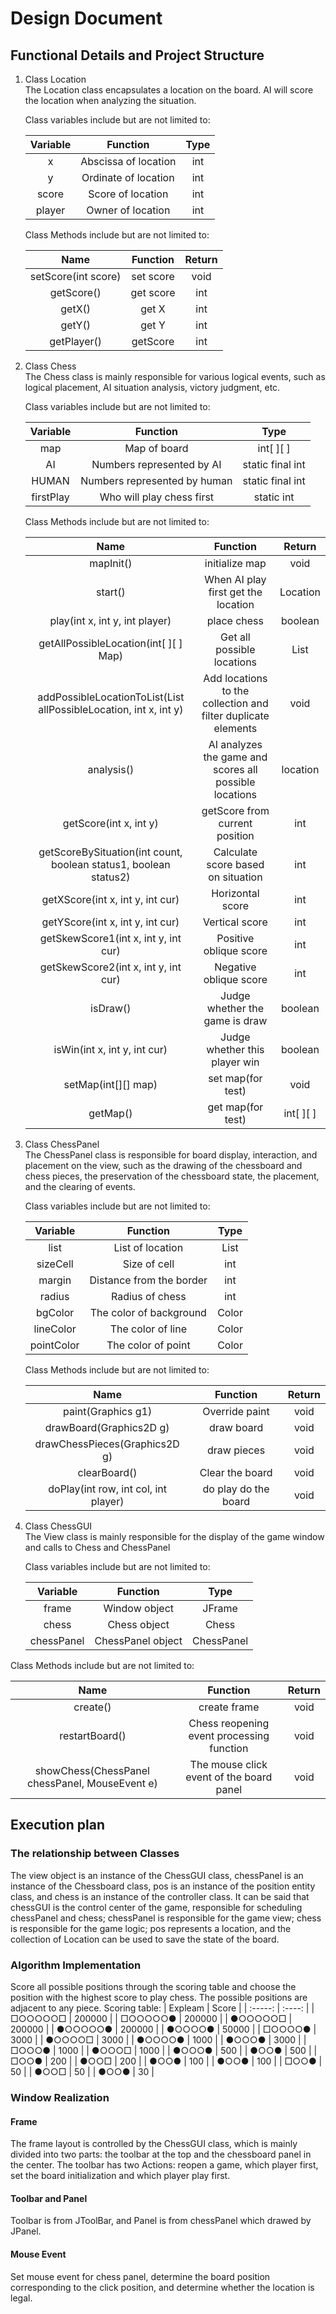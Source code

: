 # Design Document

## Functional Details and Project Structure

1. Class Location  
   The Location class encapsulates a location on the board. AI will score the location when analyzing the situation.

   Class variables include but are not limited to:

   | Variable |       Function       | Type  |
   | :------: | :------------------: | :---: |
   |    x     | Abscissa of location |  int  |
   |    y     | Ordinate of location |  int  |
   |  score   |  Score of location   |  int  |
   |  player  |  Owner of location   |  int  |

   Class Methods include but are not limited to:

   |        Name         | Function  | Return |
   | :-----------------: | :-------: | :----: |
   | setScore(int score) | set score |  void  |
   |     getScore()      | get score |  int   |
   |       getX()        |   get X   |  int   |
   |       getY()        |   get Y   |  int   |
   |     getPlayer()     | getScore  |  int   |


2. Class Chess  
   The Chess class is mainly responsible for various logical events, such as logical placement, AI situation analysis,
   victory judgment, etc.

   Class variables include but are not limited to:

   | Variable  |           Function           |       Type       |
   | :-------: | :--------------------------: | :--------------: |
   |    map    |         Map of board         |    int[ ][ ]     |
   |    AI     |  Numbers represented by AI   | static final int |
   |   HUMAN   | Numbers represented by human | static final int |
   | firstPlay |  Who will play chess first   |    static int    |

   Class Methods include but are not limited to:

   |                                    Name                                     |                           Function                            |     Return     |
   | :-------------------------------------------------------------------------: | :-----------------------------------------------------------: | :------------: |
   |                                  mapInit()                                  |                        initialize map                         |      void      |
   |                                   start()                                   |              When AI play first get the location              |    Location    |
   |                       play(int x, int y, int player)                        |                          place chess                          |    boolean     |
   |                    getAllPossibleLocation(int[ ][ ] Map)                    |                  Get all possible locations                   | List<Location> |
   | addPossibleLocationToList(List<Location> allPossibleLocation, int x, int y) | Add locations to the collection and filter duplicate elements |      void      |
   |                                 analysis()                                  |    AI analyzes the game and scores all possible locations     |    location    |
   |                           getScore(int x, int y)                            |                getScore from current position                 |      int       |
   |      getScoreBySituation(int count, boolean status1, boolean status2)       |              Calculate score based on situation               |      int       |
   |                      getXScore(int x, int y, int cur)                       |                       Horizontal score                        |      int       |
   |                      getYScore(int x, int y, int cur)                       |                        Vertical score                         |      int       |
   |                    getSkewScore1(int x, int y, int cur)                     |                    Positive oblique score                     |      int       |
   |                    getSkewScore2(int x, int y, int cur)                     |                    Negative oblique score                     |      int       |
   |                                  isDraw()                                   |                Judge whether the game is draw                 |    boolean     |
   |                        isWin(int x, int y, int cur)                         |                 Judge whether this player win                 |    boolean     |
   |                             setMap(int[][] map)                             |                       set map(for test)                       |      void      |
   |                                  getMap()                                   |                       get map(for test)                       |   int[ ][ ]    |


3. Class ChessPanel  
   The ChessPanel class is responsible for board display, interaction, and placement on the view, such as the drawing of
   the chessboard and chess pieces, the preservation of the chessboard state, the placement, and the clearing of events.

   Class variables include but are not limited to:

   |  Variable  |         Function         |      Type      |
   | :--------: | :----------------------: | :------------: |
   |    list    |     List of location     | List<Location> |
   |  sizeCell  |       Size of cell       |      int       |
   |   margin   | Distance from the border |      int       |
   |   radius   |     Radius of chess      |      int       |
   |  bgColor   | The color of background  |     Color      |
   | lineColor  |    The color of line     |     Color      |
   | pointColor |    The color of point    |     Color      |

   Class Methods include but are not limited to:  

   |                 Name                 |       Function       | Return |
   | :----------------------------------: | :------------------: | :----: |
   |          paint(Graphics g1)          |    Override paint    |  void  |
   |       drawBoard(Graphics2D g)        |      draw board      |  void  |
   |    drawChessPieces(Graphics2D g)     |     draw pieces      |  void  |
   |             clearBoard()             |   Clear the board    |  void  |
   | doPlay(int row, int col, int player) | do play do the board |  void  |
   


4. Class ChessGUI  
   The View class is mainly responsible for the display of the game window and calls to Chess and ChessPanel

   Class variables include but are not limited to:

   |  Variable  |     Function      |    Type    |
   | :--------: | :---------------: | :--------: |
   |   frame    |   Window object   |   JFrame   |
   |   chess    |   Chess object    |   Chess    |
   | chessPanel | ChessPanel object | ChessPanel |

  Class Methods include but are not limited to:  
   
   |                      Name                      |                 Function                  | Return |
   | :--------------------------------------------: | :---------------------------------------: | :----: |
   |                    create()                    |               create frame                |  void  |
   |                 restartBoard()                 | Chess reopening event processing function |  void  |
   | showChess(ChessPanel chessPanel, MouseEvent e) | The mouse click event of the board panel  |  void  |
   
## Execution plan
   ### The relationship between Classes
   
   The view object is an instance of the ChessGUI class, chessPanel is an instance of the Chessboard class, pos is an instance of the position entity class, and chess is an instance of the controller class. It can be said that chessGUI is the control center of the game, responsible for scheduling chessPanel and chess; chessPanel is responsible for the game view; chess is responsible for the game logic; pos represents a location, and the collection of Location can be used to save the state of the board.

   ### Algorithm Implementation
   
   Score all possible positions through the scoring table and choose the position with the highest score to play chess.
   The possible positions are adjacent to any piece.
   Scoring table:
   | Expleam | Score  |
   | :-----: | :----: |
   | □○○○○○□ | 200000 |
   | □○○○○○● | 200000 |
   | ●○○○○○□ | 200000 |
   | ●○○○○○● | 200000 |
   | ●○○○○●  | 50000  |
   | □○○○○●  |  3000  |
   | ●○○○○□  |  3000  |
   | ●○○○○●  |  1000  |
   |  ●○○○●  |  3000  |
   |  □○○○●  |  1000  |
   |  ●○○○□  |  1000  |
   |  ●○○○●  |  500   |
   |  ●○○●   |  500   |
   |  □○○●   |  200   |
   |  ●○○□   |  200   |
   |  ●○○●   |  100   |
   |  ●○○●   |  100   |
   |  □○○●   |   50   |
   |  ●○○□   |   50   |
   |  ●○○●   |   30   |

   ### Window Realization

   #### Frame
    
   The frame layout is controlled by the ChessGUI class, which is mainly divided into two parts: the toolbar at the top and the chessboard panel in the center. The toolbar has two Actions: reopen a game, which player first, set the board initialization and which player play first.

   #### Toolbar and Panel
   
   Toolbar is from JToolBar, and Panel is from chessPanel which drawed by JPanel.

   #### Mouse Event

   Set mouse event for chess panel, determine the board position corresponding to the click position, and determine whether the location is legal.

   
   

